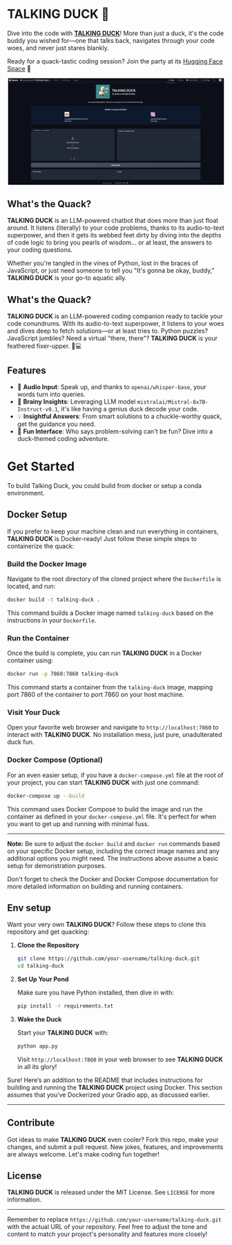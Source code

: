 # TALKING DUCK 🦆

Dive into the code with [**TALKING DUCK**](https://huggingface.co/spaces/sinatayebati/Talking-Duck)! More than just a duck, it's the code buddy you wished for—one that talks back, navigates through your code woes, and never just stares blankly. 

Ready for a quack-tastic coding session? Join the party at its [Hugging Face Space](https://huggingface.co/spaces/sinatayebati/Talking-Duck) 🎉


<p align="center">
    <img src="assets/demo.png"
    width = 500px
    >
</p>


## What's the Quack?

**TALKING DUCK** is an LLM-powered chatbot that does more than just float around. It listens (literally) to your code problems, thanks to its audio-to-text superpower, and then it gets its webbed feet dirty by diving into the depths of code logic to bring you pearls of wisdom... or at least, the answers to your coding questions.

Whether you're tangled in the vines of Python, lost in the braces of JavaScript, or just need someone to tell you "It's gonna be okay, buddy," **TALKING DUCK** is your go-to aquatic ally.

## What's the Quack?

**TALKING DUCK** is an LLM-powered coding companion ready to tackle your code conundrums. With its audio-to-text superpower, it listens to your woes and dives deep to fetch solutions—or at least tries to. Python puzzles? JavaScript jumbles? Need a virtual "there, there"? **TALKING DUCK** is your feathered fixer-upper. 🦆💻


## Features

- 🎤 **Audio Input**: Speak up, and thanks to `openai/whisper-base`, your words turn into queries.
- 🤔 **Brainy Insights**: Leveraging LLM model `mistralai/Mistral-8x7B-Instruct-v0.1`, it's like having a genius duck decode your code.
- 💡 **Insightful Answers**: From smart solutions to a chuckle-worthy quack, get the guidance you need.
- 🦆 **Fun Interface**: Who says problem-solving can't be fun? Dive into a duck-themed coding adventure.




# Get Started
To build Talking Duck, you could build from docker or setup a conda environment.


## Docker Setup

If you prefer to keep your machine clean and run everything in containers, **TALKING DUCK** is Docker-ready! Just follow these simple steps to containerize the quack:

### Build the Docker Image

Navigate to the root directory of the cloned project where the `Dockerfile` is located, and run:

```bash
docker build -t talking-duck .
```

This command builds a Docker image named `talking-duck` based on the instructions in your `Dockerfile`.

### Run the Container

Once the build is complete, you can run **TALKING DUCK** in a Docker container using:

```bash
docker run -p 7860:7860 talking-duck
```

This command starts a container from the `talking-duck` image, mapping port 7860 of the container to port 7860 on your host machine. 

### Visit Your Duck

Open your favorite web browser and navigate to `http://localhost:7860` to interact with **TALKING DUCK**. No installation mess, just pure, unadulterated duck fun.

### Docker Compose (Optional)

For an even easier setup, if you have a `docker-compose.yml` file at the root of your project, you can start **TALKING DUCK** with just one command:

```bash
docker-compose up --build
```

This command uses Docker Compose to build the image and run the container as defined in your `docker-compose.yml` file. It's perfect for when you want to get up and running with minimal fuss.

---

**Note:** Be sure to adjust the `docker build` and `docker run` commands based on your specific Docker setup, including the correct image names and any additional options you might need. The instructions above assume a basic setup for demonstration purposes.

Don't forget to check the Docker and Docker Compose documentation for more detailed information on building and running containers.

## Env setup

Want your very own **TALKING DUCK**? Follow these steps to clone this repository and get quacking:


1. **Clone the Repository**

    ```bash
    git clone https://github.com/your-username/talking-duck.git
    cd talking-duck
    ```

2. **Set Up Your Pond**

    Make sure you have Python installed, then dive in with:

    ```bash
    pip install -r requirements.txt
    ```

3. **Wake the Duck**

    Start your **TALKING DUCK** with:

    ```bash
    python app.py
    ```

    Visit `http://localhost:7860` in your web browser to see **TALKING DUCK** in all its glory!


Sure! Here’s an addition to the README that includes instructions for building and running the **TALKING DUCK** project using Docker. This section assumes that you’ve Dockerized your Gradio app, as discussed earlier.

---


## Contribute

Got ideas to make **TALKING DUCK** even cooler? Fork this repo, make your changes, and submit a pull request. New jokes, features, and improvements are always welcome. Let's make coding fun together!

## License

**TALKING DUCK** is released under the MIT License. See `LICENSE` for more information.

---

Remember to replace `https://github.com/your-username/talking-duck.git` with the actual URL of your repository. Feel free to adjust the tone and content to match your project's personality and features more closely!